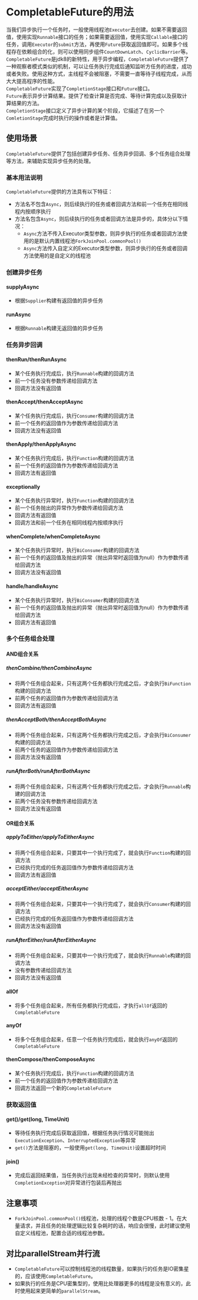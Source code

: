 # CompletableFuture的用法

当我们异步执行一个任务时，一般使用线程池`Executor`去创建。如果不需要返回值，使用实现`Runnable`接口的任务；如果需要返回值，使用实现`Callable`接口的任务，调用`Executor`的`submit`方法，再使用`Future`获取返回值即可。如果多个线程存在依赖组合的化，则可以使用同步组件`CountDownLatch`、`CyclicBarrier`等。<br />`CompletableFuture`是jdk8的新特性，用于异步编程，`CompletableFuture`提供了一种观察者模式类似的机制，可以让任务执行完成后通知监听方任务的进度，成功或者失败。使用这种方式，主线程不会被阻塞，不需要一直等待子线程完成，从而大大提高程序的性能。<br />`CompletableFuture`实现了`CompletionStage`接口和`Future`接口。<br />`Future`表示异步计算结果。提供了检查计算是否完成、等待计算完成以及获取计算结果的方法。<br />`CompletionStage`接口定义了异步计算的某个阶段，它描述了在另一个`ComletionStage`完成时执行的操作或者是计算值。
## 使用场景
`CompletableFuture`提供了包括创建异步任务、任务异步回调、多个任务组合处理等方法，来辅助实现异步任务的处理。
### 基本用法说明
`CompletableFuture`提供的方法具有以下特征：

- 方法名不包含`Async`，则后续执行的任务或者回调方法和前一个任务在相同线程内按顺序执行
- 方法名包含`Async`，则后续执行的任务或者回调方法是异步的，具体分以下情况：
   - `Async`方法不传入Executor类型参数，则异步执行的任务或者回调方法使用的是默认内置线程池`ForkJoinPool.commonPool()`
   - `Async`方法传入自定义的Executor类型参数，则异步执行的任务或者回调方法使用的是自定义的线程池
### 创建异步任务
#### supplyAsync

- 根据`Supplier`构建有返回值的异步任务
#### runAsync

- 根据`Runnable`构建无返回值的异步任务
### 任务异步回调
#### thenRun/thenRunAsync

- 某个任务执行完成后，执行`Runnable`构建的回调方法
- 前一个任务没有参数传递给回调方法
- 回调方法没有返回值
#### thenAccept/thenAcceptAsync

- 某个任务执行完成后，执行`Consumer`构建的回调方法
- 前一个任务的返回值作为参数传递给回调方法
- 回调方法没有返回值
#### thenApply/thenApplyAsync

- 某个任务执行完成后，执行`Function`构建的回调方法
- 前一个任务的返回值作为参数传递给回调方法
- 回调方法有返回值
#### exceptionally

- 某个任务执行异常时，执行`Function`构建的回调方法
- 前一个任务抛出的异常作为参数传递给回调方法
- 回调方法有返回值
- 回调方法和前一个任务在相同线程内按顺序执行
#### whenComplete/whenCompleteAsync

- 某个任务执行异常时，执行`BiConsumer`构建的回调方法
- 前一个任务的返回值及抛出的异常（抛出异常时返回值为null）作为参数传递给回调方法
- 回调方法没有返回值
#### handle/handleAsync

- 某个任务执行异常时，执行`BiConsumer`构建的回调方法
- 前一个任务的返回值及抛出的异常（抛出异常时返回值为null）作为参数传递给回调方法
- 回调方法有返回值
### 多个任务组合处理
#### AND组合关系
##### thenCombine/thenCombineAsync

- 将两个任务组合起来，只有这两个任务都执行完成之后，才会执行`BiFunction`构建的回调方法
- 前两个任务的返回值作为参数传递给回调方法
- 回调方法有返回值
##### thenAcceptBoth/thenAcceptBothAsync

- 将两个任务组合起来，只有这两个任务都执行完成之后，才会执行`BiConsumer`构建的回调方法
- 前两个任务的返回值作为参数传递给回调方法
- 回调方法没有返回值
##### runAfterBoth/runAfterBothAsync

- 将两个任务组合起来，只有这两个任务都执行完成之后，才会执行`Runnable`构建的回调方法
- 前两个任务没有参数传递给回调方法
- 回调方法没有返回值
#### OR组合关系
##### applyToEither/applyToEitherAsync

- 将两个任务组合起来，只要其中一个执行完成了，就会执行`Function`构建的回调方法
- 已经执行完成的任务返回值作为参数传递给回调方法
- 回调方法有返回值
##### acceptEither/acceptEitherAsync

- 将两个任务组合起来，只要其中一个执行完成了，就会执行`Consumer`构建的回调方法
- 已经执行完成的任务返回值作为参数传递给回调方法
- 回调方法没有返回值
##### runAfterEither/runAfterEitherAsync

- 将两个任务组合起来，只要其中一个执行完成了，就会执行`Runnable`构建的回调方法
- 没有参数传递给回调方法
- 回调方法没有返回值
#### allOf

- 将多个任务组合起来，所有任务都执行完成后，才执行`allOf`返回的`CompletableFuture`
#### anyOf

- 将多个任务组合起来，任意一个任务执行完成后，就会执行`anyOf`返回的`CompletableFuture`
#### thenCompose/thenComposeAsync

- 某个任务执行完成后，执行`Function`构建的回调方法
- 前一个任务的返回值作为参数传递给回调方法
- 回调方法返回一个新的`CompletableFuture`
### 获取返回值
#### get()/get(long, TimeUnit)

- 等待任务执行完成后获取返回值，根据任务执行情况可能抛出`ExecutionException`、`InterruptedException`等异常
- `get()`方法是阻塞的，一般使用`get(long, TimeUnit)`设置超时时间
#### join()

- 完成后返回结果值，当任务执行出现未经检查的异常时，则默认使用`CompletionException`对异常进行包装后再抛出
## 注意事项

- `ForkJoinPool.commonPool()`线程池，处理的线程个数是CPU核数 - 1。在大量请求，并且任务的处理逻辑比较复杂耗时的话，响应会很慢，此时建议使用自定义线程池，配置合适的线程池参数。
## 对比parallelStream并行流

- `CompletableFuture`可以控制线程池的线程数量，如果执行的任务是IO密集星的，应该使用`CompletableFuture`。
- 如果执行的任务是CPU密集型的，使用比处理器更多的线程是没有意义的，此时使用起来更简单的`parallelStream`。

